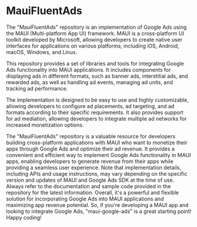 # MauiFluentAds
The "MauiFluentAds" repository is an implementation of Google Ads using the MAUI (Multi-platform App UI) framework. MAUI is a cross-platform UI toolkit developed by Microsoft, allowing developers to create native user interfaces for applications on various platforms, including iOS, Android, macOS, Windows, and Linux.

This repository provides a set of libraries and tools for integrating Google Ads functionality into MAUI applications. It includes components for displaying ads in different formats, such as banner ads, interstitial ads, and rewarded ads, as well as handling ad events, managing ad units, and tracking ad performance.

The implementation is designed to be easy to use and highly customizable, allowing developers to configure ad placements, ad targeting, and ad formats according to their specific requirements. It also provides support for ad mediation, allowing developers to integrate multiple ad networks for increased monetization options.

The "MauiFluentAds" repository is a valuable resource for developers building cross-platform applications with MAUI who want to monetize their apps through Google Ads and optimize their ad revenue. It provides a convenient and efficient way to implement Google Ads functionality in MAUI apps, enabling developers to generate revenue from their apps while providing a seamless user experience. Note that implementation details, including APIs and usage instructions, may vary depending on the specific version and updates of MAUI and Google Ads SDK at the time of use. Always refer to the documentation and sample code provided in the repository for the latest information. Overall, it's a powerful and flexible solution for incorporating Google Ads into MAUI applications and maximizing app revenue potential. So, if you're developing a MAUI app and looking to integrate Google Ads, "maui-google-ads" is a great starting point! Happy coding! 
